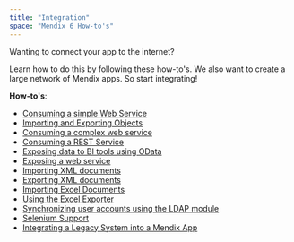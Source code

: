```yaml
---
title: "Integration"
space: "Mendix 6 How-to's"
---
```

Wanting to connect your app to the internet?

Learn how to do this by following these how-to's. We also want to create a large network of Mendix apps. So start integrating!

**How-to's**:

*   [Consuming a simple Web Service](/howto6/consume-a-simple-web-service)
*   [Importing and Exporting Objects](/howto6/importing-and-exporting-objects)
*   [Consuming a complex web service](/howto6/consume-a-complex-web-service)
*   [Consuming a REST Service](/howto6/consume-a-rest-service)
*   [Exposing data to BI tools using OData](/howto6/exposing-data-to-bi-tools-using-odata)
*   [Exposing a web service](/howto6/expose-a-web-service)
*   [Importing XML documents](/howto6/importing-xml-documents)
*   [Exporting XML documents](/howto6/export-xml-documents)
*   [Importing Excel Documents](/howto6/importing-excel-documents)
*   [Using the Excel Exporter](/howto6/using-the-excel-exporter)
*   [Synchronizing user accounts using the LDAP module](/howto6/synchronizing-user-accounts-using-the-ldap-module)
*   [Selenium Support](/howto6/selenium-support)
*   [Integrating a Legacy System into a Mendix App](/howto6/integrating-a-legacy-system-into-a-mendix-app)
